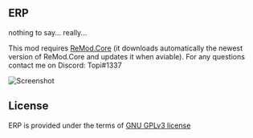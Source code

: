 ## ERP
nothing to say... really...

This mod requires [ReMod.Core](https://github.com/RequiDev/ReMod.Core) (it downloads automatically the newest version of ReMod.Core and updates it when aviable).
For any questions contact me on Discord: Topi#1337

![Screenshot](https://cdn.discordapp.com/attachments/869644640507273266/907938955201237032/unknown.png)

## License
ERP is provided under the terms of [GNU GPLv3 license](LICENSE)
